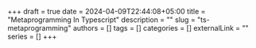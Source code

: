 +++ 
draft = true
date = 2024-04-09T22:44:08+05:00
title = "Metaprogramming In Typescript"
description = ""
slug = "ts-metaprogramming"
authors = []
tags = []
categories = []
externalLink = ""
series = []
+++
